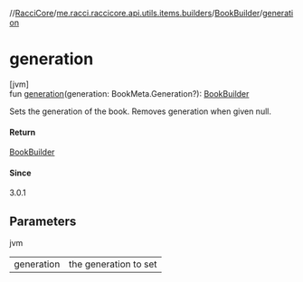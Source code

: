 //[RacciCore](../../../index.md)/[me.racci.raccicore.api.utils.items.builders](../index.md)/[BookBuilder](index.md)/[generation](generation.md)

# generation

[jvm]\
fun [generation](generation.md)(generation: BookMeta.Generation?): [BookBuilder](index.md)

Sets the generation of the book. Removes generation when given null.

#### Return

[BookBuilder](index.md)

#### Since

3.0.1

## Parameters

jvm

| | |
|---|---|
| generation | the generation to set |
